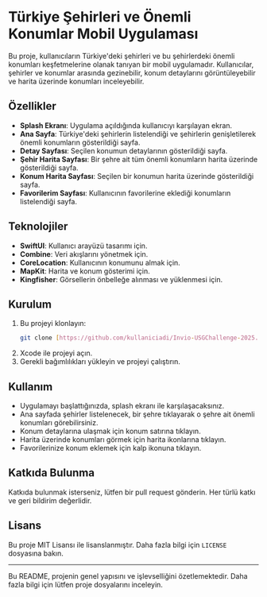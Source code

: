 # Türkiye Şehirleri ve Önemli Konumlar Mobil Uygulaması

Bu proje, kullanıcıların Türkiye'deki şehirleri ve bu şehirlerdeki önemli konumları keşfetmelerine olanak tanıyan bir mobil uygulamadır. Kullanıcılar, şehirler ve konumlar arasında gezinebilir, konum detaylarını görüntüleyebilir ve harita üzerinde konumları inceleyebilir.

## Özellikler

- **Splash Ekranı**: Uygulama açıldığında kullanıcıyı karşılayan ekran.
- **Ana Sayfa**: Türkiye'deki şehirlerin listelendiği ve şehirlerin genişletilerek önemli konumların gösterildiği sayfa.
- **Detay Sayfası**: Seçilen konumun detaylarının gösterildiği sayfa.
- **Şehir Harita Sayfası**: Bir şehre ait tüm önemli konumların harita üzerinde gösterildiği sayfa.
- **Konum Harita Sayfası**: Seçilen bir konumun harita üzerinde gösterildiği sayfa.
- **Favorilerim Sayfası**: Kullanıcının favorilerine eklediği konumların listelendiği sayfa.

## Teknolojiler

- **SwiftUI**: Kullanıcı arayüzü tasarımı için.
- **Combine**: Veri akışlarını yönetmek için.
- **CoreLocation**: Kullanıcının konumunu almak için.
- **MapKit**: Harita ve konum gösterimi için.
- **Kingfisher**: Görsellerin önbelleğe alınması ve yüklenmesi için.

## Kurulum

1. Bu projeyi klonlayın:
   ```bash
   git clone [https://github.com/kullaniciadi/Invio-USGChallenge-2025.git](https://github.com/sevdeaydiin/Invio-USGChallenge-2025.git)
   ```
2. Xcode ile projeyi açın.
3. Gerekli bağımlılıkları yükleyin ve projeyi çalıştırın.

## Kullanım

- Uygulamayı başlattığınızda, splash ekranı ile karşılaşacaksınız.
- Ana sayfada şehirler listelenecek, bir şehre tıklayarak o şehre ait önemli konumları görebilirsiniz.
- Konum detaylarına ulaşmak için konum satırına tıklayın.
- Harita üzerinde konumları görmek için harita ikonlarına tıklayın.
- Favorilerinize konum eklemek için kalp ikonuna tıklayın.

## Katkıda Bulunma

Katkıda bulunmak isterseniz, lütfen bir pull request gönderin. Her türlü katkı ve geri bildirim değerlidir.

## Lisans

Bu proje MIT Lisansı ile lisanslanmıştır. Daha fazla bilgi için `LICENSE` dosyasına bakın.

---

Bu README, projenin genel yapısını ve işlevselliğini özetlemektedir. Daha fazla bilgi için lütfen proje dosyalarını inceleyin.
